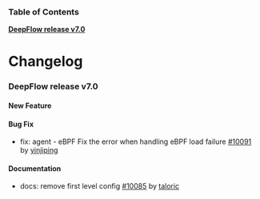 ### Table of Contents

**[DeepFlow release v7.0](#v7.0)**<br/>

# Changelog

### <a id="v7.0"></a>DeepFlow release v7.0

#### New Feature

#### Bug Fix
* fix: agent - eBPF Fix the error when handling eBPF load failure [#10091](https://github.com/deepflowio/deepflow/pull/10091) by [yinjiping](https://github.com/yinjiping)


#### Documentation
* docs: remove first level config [#10085](https://github.com/deepflowio/deepflow/pull/10085) by [taloric](https://github.com/taloric)
